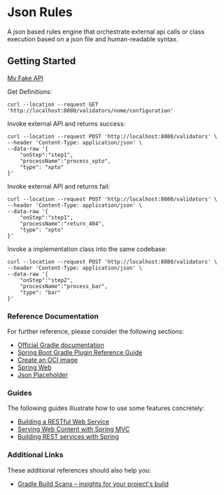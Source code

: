 # Json Rules

A json based rules engine that orchestrate external api calls or class execution 
based on a json file and human-readable syntax.

## Getting Started
[My Fake API](https://my-json-server.typicode.com/rafaelsilvestri/json-rules)

Get Definitions:
```
curl --location --request GET 'http://localhost:8080/validators/nome/configuration'
```

Invoke external API and returns success:
```
curl --location --request POST 'http://localhost:8080/validators' \
--header 'Content-Type: application/json' \
--data-raw '{
    "onStep":"step1",
    "processName":"process_xpto",
    "type": "xpto"
}'
```

Invoke external API and returns fail:
```
curl --location --request POST 'http://localhost:8080/validators' \
--header 'Content-Type: application/json' \
--data-raw '{
    "onStep":"step1",
    "processName":"return_404",
    "type": "xpto"
}'
```
Invoke a implementation class into the same codebase:
````
curl --location --request POST 'http://localhost:8080/validators' \
--header 'Content-Type: application/json' \
--data-raw '{
    "onStep":"step2",
    "processName":"process_bar",
    "type": "bar"
}'
````

### Reference Documentation
For further reference, please consider the following sections:

* [Official Gradle documentation](https://docs.gradle.org)
* [Spring Boot Gradle Plugin Reference Guide](https://docs.spring.io/spring-boot/docs/2.6.4/gradle-plugin/reference/html/)
* [Create an OCI image](https://docs.spring.io/spring-boot/docs/2.6.4/gradle-plugin/reference/html/#build-image)
* [Spring Web](https://docs.spring.io/spring-boot/docs/2.6.4/reference/htmlsingle/#boot-features-developing-web-applications)
* [Json Placeholder](https://jsonplaceholder.typicode.com/)


### Guides
The following guides illustrate how to use some features concretely:

* [Building a RESTful Web Service](https://spring.io/guides/gs/rest-service/)
* [Serving Web Content with Spring MVC](https://spring.io/guides/gs/serving-web-content/)
* [Building REST services with Spring](https://spring.io/guides/tutorials/bookmarks/)

### Additional Links
These additional references should also help you:

* [Gradle Build Scans – insights for your project's build](https://scans.gradle.com#gradle)

